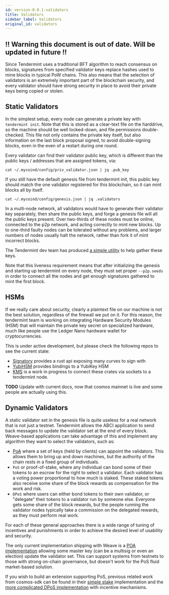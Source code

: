 ```yaml
---
id: version-0.0.1-validators
title: Validators
sidebar_label: Validators
original_id: validators
---
```


## !! Warning this document is out of date. Will be updated in future !!

Since Tendermint uses a traditional BFT algorithm to reach consensus on blocks, signatures from specified validator keys replace hashes used to mine blocks in typical PoW chains. This also means that the selection of validators is an extremely important part of the blockchain security, and every validator should have strong security in place to avoid their private keys being copied or stolen.

## Static Validators

In the simplest setup, every node can generate a private key with `tendermint init`. Note that this is stored as a clear-text file on the harddrive, so the machine should be well locked-down, and file permissions double-checked. This file not only contains the private key itself, but also information on the last block proposal signed, to avoid double-signing blocks, even in the even of a restart during one round.

Every validator can find their validator public key, which is different than the public keys / addresses that are assigned tokens, via:

```{.sourceCode .console}
cat ~/.mycoind/config/priv_validator.json | jq .pub_key
```

If you still have the default genesis file from tendermint init, this public key should match the one validator registered for this blockchain, so it can mint blocks all by itself.

```{.sourceCode .console}
cat ~/.mycoind/config/genesis.json | jq .validators
```

In a multi-node network, all validators would have to generate their validator key separately, then share the public keys, and forge a genesis file will all the public keys present. Over two-thirds of these nodes must be online, connected to the p2p network, and acting correctly to mint new blocks. Up to one-third faulty nodes can be tolerated without any problems, and larger numbers of nodes usually halt the network, rather than fork it of mint incorrect blocks.

The Tendermint dev team has produced [a simple utility](https://github.com/tendermint/alpha) to help gather these keys.

Note that this liveness requirement means that after initializing the genesis and starting up tendermint on every node, they must set proper `--p2p.seeds` in order to connect all the nodes and get enough signatures gathered to mint the first block.

## HSMs

If we really care about security, clearly a plaintext file on our machine is not the best solution, regardless of the firewall we put on it. For this reason, the tendermint team is working on integrating Hardware Security Modules (HSM) that will maintain the private key secret on specialized hardware, much like people use the Ledger Nano hardware wallet for cryptocurrencies.

This is under active development, but please check the following repos to see the current state:

- [Signatory](https://github.com/tendermint/signatory) provides a rust api exposing many curves to sign with
- [YubiHSM](https://github.com/tendermint/yubihsm-rs) provides bindings to a YubiKey HSM
- [KMS](https://github.com/tendermint/kms) is a work in progress to connect these crates via sockets to a tendermint node.

**TODO** Update with current docs, now that cosmos mainnet is live and some people are actually using this.

## Dynamic Validators

A static validator set in the genesis file is quite useless for a real network that is not just a testnet. Tendermint allows the ABCI application to send back messages to update the validator set at the end of every block. Weave-based applications can take advantage of this and implement any algorithm they want to select the validators, such as:

- [PoA](https://github.com/iov-one/weave/issues/32) where a set of keys (held by clients) can appoint the validators. This allows them to bring up and down machines, but the authority of the chain rests in a fixed group of individuals.
- `PoS` or proof-of-stake, where any individual can bond some of their tokens to an escrow for the right to select a validator. Each validator has a voting power proportional to how much is staked. These staked tokens also receive some share of the block rewards as compensation for the work and risk.
- `DPoS` where users can either bond tokens to their own validator, or "delegate" their tokens to a validator run by someone else. Everyone gets some share of the block rewards, but the people running the validator nodes typically take a commission on the delegated rewards, as they must perform real work.

For each of these general approaches there is a wide range of tuning of incentives and punishments in order to achieve the desired level of usability and security.

The only current implementation shipping with Weave is a [POA implementation](https://godoc.org/github.com/iov-one/weave/x/validators#ApplyDiffMsg) allowing some master key (can be a multisig or even an election) update the validator set. This can support systems from testnets to those with strong on-chain governance, but doesn't work for the PoS fluid market-based solution.

If you wish to build an extension supporting PoS, previous related work from cosmos-sdk can be found in their [simple stake](https://github.com/cosmos/cosmos-sdk/tree/v0.15.1/x/simplestake) implementation and the [more complicated DPoS implementation](https://github.com/cosmos/cosmos-sdk/tree/master/x/staking) with incentive mechanisms.

